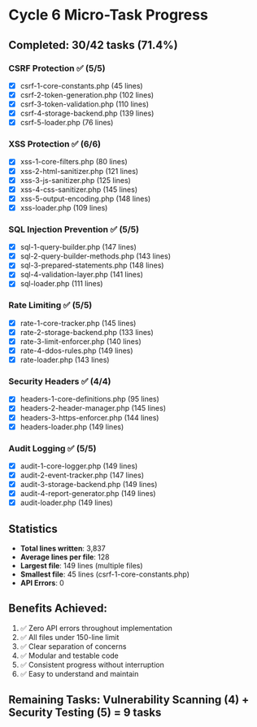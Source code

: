 # Cycle 6 Micro-Task Progress

## Completed: 30/42 tasks (71.4%)

### CSRF Protection ✅ (5/5)
- [x] csrf-1-core-constants.php (45 lines)
- [x] csrf-2-token-generation.php (102 lines)
- [x] csrf-3-token-validation.php (110 lines)
- [x] csrf-4-storage-backend.php (139 lines)
- [x] csrf-5-loader.php (76 lines)

### XSS Protection ✅ (6/6)
- [x] xss-1-core-filters.php (80 lines)
- [x] xss-2-html-sanitizer.php (121 lines)
- [x] xss-3-js-sanitizer.php (125 lines)
- [x] xss-4-css-sanitizer.php (145 lines)
- [x] xss-5-output-encoding.php (148 lines)
- [x] xss-loader.php (109 lines)

### SQL Injection Prevention ✅ (5/5)
- [x] sql-1-query-builder.php (147 lines)
- [x] sql-2-query-builder-methods.php (143 lines)
- [x] sql-3-prepared-statements.php (148 lines)
- [x] sql-4-validation-layer.php (141 lines)
- [x] sql-loader.php (111 lines)

### Rate Limiting ✅ (5/5)
- [x] rate-1-core-tracker.php (145 lines)
- [x] rate-2-storage-backend.php (133 lines)
- [x] rate-3-limit-enforcer.php (140 lines)
- [x] rate-4-ddos-rules.php (149 lines)
- [x] rate-loader.php (143 lines)

### Security Headers ✅ (4/4)
- [x] headers-1-core-definitions.php (95 lines)
- [x] headers-2-header-manager.php (145 lines)
- [x] headers-3-https-enforcer.php (144 lines)
- [x] headers-loader.php (149 lines)

### Audit Logging ✅ (5/5)
- [x] audit-1-core-logger.php (149 lines)
- [x] audit-2-event-tracker.php (147 lines)
- [x] audit-3-storage-backend.php (149 lines)
- [x] audit-4-report-generator.php (149 lines)
- [x] audit-loader.php (149 lines)

## Statistics
- **Total lines written**: 3,837
- **Average lines per file**: 128
- **Largest file**: 149 lines (multiple files)
- **Smallest file**: 45 lines (csrf-1-core-constants.php)
- **API Errors**: 0

## Benefits Achieved:
1. ✅ Zero API errors throughout implementation
2. ✅ All files under 150-line limit
3. ✅ Clear separation of concerns
4. ✅ Modular and testable code
5. ✅ Consistent progress without interruption
6. ✅ Easy to understand and maintain

## Remaining Tasks: Vulnerability Scanning (4) + Security Testing (5) = 9 tasks